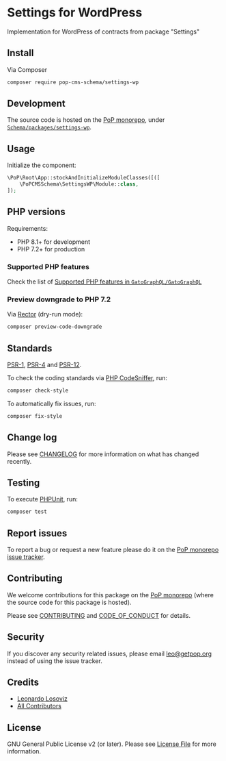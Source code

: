 # Settings for WordPress

<!--
[![Build Status][ico-travis]][link-travis]
[![Quality Score][ico-code-quality]][link-code-quality]
[![Software License][ico-license]](LICENSE.md)
[![Latest Version on Packagist][ico-version]][link-packagist]
[![Coverage Status][ico-scrutinizer]][link-scrutinizer]
[![Total Downloads][ico-downloads]][link-downloads]
-->

Implementation for WordPress of contracts from package "Settings"

## Install

Via Composer

``` bash
composer require pop-cms-schema/settings-wp
```

## Development

The source code is hosted on the [PoP monorepo](https://github.com/GatoGraphQL/GatoGraphQL), under [`Schema/packages/settings-wp`](https://github.com/GatoGraphQL/GatoGraphQL/tree/master/layers/Schema/packages/settings-wp).

## Usage

Initialize the component:

``` php
\PoP\Root\App::stockAndInitializeModuleClasses([([
    \PoPCMSSchema\SettingsWP\Module::class,
]);
```

## PHP versions

Requirements:

- PHP 8.1+ for development
- PHP 7.2+ for production

### Supported PHP features

Check the list of [Supported PHP features in `GatoGraphQL/GatoGraphQL`](https://github.com/GatoGraphQL/GatoGraphQL/blob/master/docs/supported-php-features.md)

### Preview downgrade to PHP 7.2

Via [Rector](https://github.com/rectorphp/rector) (dry-run mode):

```bash
composer preview-code-downgrade
```

## Standards

[PSR-1](https://www.php-fig.org/psr/psr-1), [PSR-4](https://www.php-fig.org/psr/psr-4) and [PSR-12](https://www.php-fig.org/psr/psr-12).

To check the coding standards via [PHP CodeSniffer](https://github.com/squizlabs/PHP_CodeSniffer), run:

``` bash
composer check-style
```

To automatically fix issues, run:

``` bash
composer fix-style
```

## Change log

Please see [CHANGELOG](CHANGELOG.md) for more information on what has changed recently.

## Testing

To execute [PHPUnit](https://phpunit.de/), run:

``` bash
composer test
```

## Report issues

To report a bug or request a new feature please do it on the [PoP monorepo issue tracker](https://github.com/GatoGraphQL/GatoGraphQL/issues).

## Contributing

We welcome contributions for this package on the [PoP monorepo](https://github.com/GatoGraphQL/GatoGraphQL) (where the source code for this package is hosted).

Please see [CONTRIBUTING](CONTRIBUTING.md) and [CODE_OF_CONDUCT](CODE_OF_CONDUCT.md) for details.

## Security

If you discover any security related issues, please email leo@getpop.org instead of using the issue tracker.

## Credits

- [Leonardo Losoviz][link-author]
- [All Contributors][link-contributors]

## License

GNU General Public License v2 (or later). Please see [License File](LICENSE.md) for more information.

[ico-version]: https://img.shields.io/packagist/v/pop-cms-schema/settings-wp.svg?style=flat-square
[ico-license]: https://img.shields.io/badge/license-GPLv2-brightgreen.svg?style=flat-square
[ico-travis]: https://img.shields.io/travis/pop-cms-schema/settings-wp/master.svg?style=flat-square
[ico-scrutinizer]: https://img.shields.io/scrutinizer/coverage/g/pop-cms-schema/settings-wp.svg?style=flat-square
[ico-code-quality]: https://img.shields.io/scrutinizer/g/pop-cms-schema/settings-wp.svg?style=flat-square
[ico-downloads]: https://img.shields.io/packagist/dt/pop-cms-schema/settings-wp.svg?style=flat-square

[link-packagist]: https://packagist.org/packages/pop-cms-schema/settings-wp
[link-travis]: https://travis-ci.org/pop-cms-schema/settings-wp
[link-scrutinizer]: https://scrutinizer-ci.com/g/pop-cms-schema/settings-wp/code-structure
[link-code-quality]: https://scrutinizer-ci.com/g/pop-cms-schema/settings-wp
[link-downloads]: https://packagist.org/packages/pop-cms-schema/settings-wp
[link-author]: https://github.com/leoloso
[link-contributors]: ../../../../../../contributors
